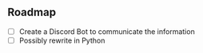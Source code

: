 #

## Roadmap

* [ ]  Create a Discord Bot to communicate the information
* [ ]  Possibly rewrite in Python
